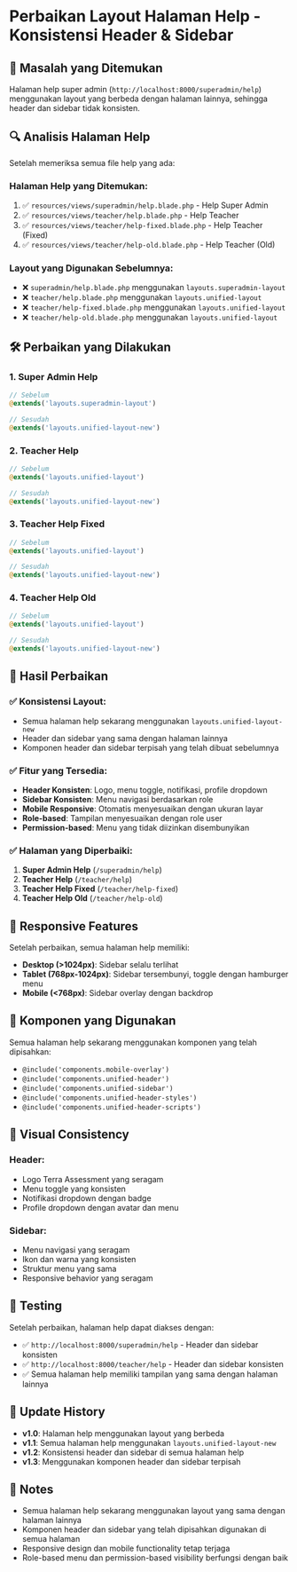 # Perbaikan Layout Halaman Help - Konsistensi Header & Sidebar

## 🚨 Masalah yang Ditemukan

Halaman help super admin (`http://localhost:8000/superadmin/help`) menggunakan layout yang berbeda dengan halaman lainnya, sehingga header dan sidebar tidak konsisten.

## 🔍 Analisis Halaman Help

Setelah memeriksa semua file help yang ada:

### **Halaman Help yang Ditemukan:**
1. ✅ `resources/views/superadmin/help.blade.php` - Help Super Admin
2. ✅ `resources/views/teacher/help.blade.php` - Help Teacher  
3. ✅ `resources/views/teacher/help-fixed.blade.php` - Help Teacher (Fixed)
4. ✅ `resources/views/teacher/help-old.blade.php` - Help Teacher (Old)

### **Layout yang Digunakan Sebelumnya:**
- ❌ `superadmin/help.blade.php` menggunakan `layouts.superadmin-layout`
- ❌ `teacher/help.blade.php` menggunakan `layouts.unified-layout`
- ❌ `teacher/help-fixed.blade.php` menggunakan `layouts.unified-layout`
- ❌ `teacher/help-old.blade.php` menggunakan `layouts.unified-layout`

## 🛠️ Perbaikan yang Dilakukan

### **1. Super Admin Help**
```php
// Sebelum
@extends('layouts.superadmin-layout')

// Sesudah
@extends('layouts.unified-layout-new')
```

### **2. Teacher Help**
```php
// Sebelum
@extends('layouts.unified-layout')

// Sesudah  
@extends('layouts.unified-layout-new')
```

### **3. Teacher Help Fixed**
```php
// Sebelum
@extends('layouts.unified-layout')

// Sesudah
@extends('layouts.unified-layout-new')
```

### **4. Teacher Help Old**
```php
// Sebelum
@extends('layouts.unified-layout')

// Sesudah
@extends('layouts.unified-layout-new')
```

## 🎯 Hasil Perbaikan

### **✅ Konsistensi Layout:**
- Semua halaman help sekarang menggunakan `layouts.unified-layout-new`
- Header dan sidebar yang sama dengan halaman lainnya
- Komponen header dan sidebar terpisah yang telah dibuat sebelumnya

### **✅ Fitur yang Tersedia:**
- **Header Konsisten**: Logo, menu toggle, notifikasi, profile dropdown
- **Sidebar Konsisten**: Menu navigasi berdasarkan role
- **Mobile Responsive**: Otomatis menyesuaikan dengan ukuran layar
- **Role-based**: Tampilan menyesuaikan dengan role user
- **Permission-based**: Menu yang tidak diizinkan disembunyikan

### **✅ Halaman yang Diperbaiki:**
1. **Super Admin Help** (`/superadmin/help`)
2. **Teacher Help** (`/teacher/help`)
3. **Teacher Help Fixed** (`/teacher/help-fixed`)
4. **Teacher Help Old** (`/teacher/help-old`)

## 📱 Responsive Features

Setelah perbaikan, semua halaman help memiliki:
- **Desktop (>1024px)**: Sidebar selalu terlihat
- **Tablet (768px-1024px)**: Sidebar tersembunyi, toggle dengan hamburger menu
- **Mobile (<768px)**: Sidebar overlay dengan backdrop

## 🔧 Komponen yang Digunakan

Semua halaman help sekarang menggunakan komponen yang telah dipisahkan:
- `@include('components.mobile-overlay')`
- `@include('components.unified-header')`
- `@include('components.unified-sidebar')`
- `@include('components.unified-header-styles')`
- `@include('components.unified-header-scripts')`

## 🎨 Visual Consistency

### **Header:**
- Logo Terra Assessment yang seragam
- Menu toggle yang konsisten
- Notifikasi dropdown dengan badge
- Profile dropdown dengan avatar dan menu

### **Sidebar:**
- Menu navigasi yang seragam
- Ikon dan warna yang konsisten
- Struktur menu yang sama
- Responsive behavior yang seragam

## 📝 Testing

Setelah perbaikan, halaman help dapat diakses dengan:
- ✅ `http://localhost:8000/superadmin/help` - Header dan sidebar konsisten
- ✅ `http://localhost:8000/teacher/help` - Header dan sidebar konsisten
- ✅ Semua halaman help memiliki tampilan yang sama dengan halaman lainnya

## 🔄 Update History

- **v1.0**: Halaman help menggunakan layout yang berbeda
- **v1.1**: Semua halaman help menggunakan `layouts.unified-layout-new`
- **v1.2**: Konsistensi header dan sidebar di semua halaman help
- **v1.3**: Menggunakan komponen header dan sidebar terpisah

## 🚨 Notes

- Semua halaman help sekarang menggunakan layout yang sama dengan halaman lainnya
- Komponen header dan sidebar yang telah dipisahkan digunakan di semua halaman
- Responsive design dan mobile functionality tetap terjaga
- Role-based menu dan permission-based visibility berfungsi dengan baik

